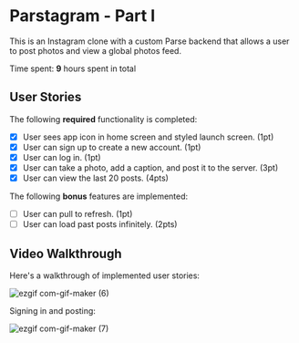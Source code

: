 # Parstagram - Part I

This is an Instagram clone with a custom Parse backend that allows a user to post photos and view a global photos feed.

Time spent: **9** hours spent in total

## User Stories

The following **required** functionality is completed:

- [x] User sees app icon in home screen and styled launch screen. (1pt)
- [x] User can sign up to create a new account. (1pt)
- [x] User can log in. (1pt)
- [x] User can take a photo, add a caption, and post it to the server. (3pt)
- [x] User can view the last 20 posts. (4pts)

The following **bonus** features are implemented:

- [ ] User can pull to refresh. (1pt)
- [ ] User can load past posts infinitely. (2pts)

## Video Walkthrough

Here's a walkthrough of implemented user stories:

![ezgif com-gif-maker (6)](https://user-images.githubusercontent.com/73570343/136891682-5fddb14d-9f75-43de-9076-025eccf66917.gif)

Signing in and posting:

![ezgif com-gif-maker (7)](https://user-images.githubusercontent.com/73570343/137029833-83b3e0e6-32db-4727-9798-09956fdf9a26.gif)
